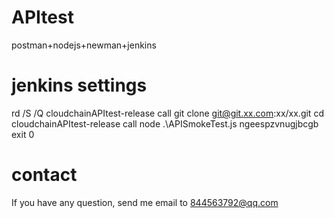 # APItest
postman+nodejs+newman+jenkins
# jenkins settings
rd /S /Q cloudchainAPItest-release
call git clone git@git.xx.com:xx/xx.git
cd cloudchainAPItest-release
call node .\APISmokeTest.js ngeespzvnugjbcgb
exit 0
# contact
If you have any question, send me email to 844563792@qq.com

